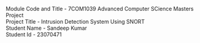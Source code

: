 Module Code and Title -  7COM1039 Advanced Computer SCience Masters Project<br>
Project Title         - Intrusion Detection System Using SNORT<br>
Student Name          - Sandeep Kumar<br>
Student Id            - 23070471<br>
